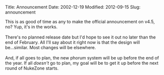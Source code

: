 Title: Announcement
Date: 2002-12-19
Modified: 2012-09-15
Slug: announcement

This is as good of time as any to make the official announcement on v4.5, no? Yup, it's in the works.<br />
<br />
There's no planned release date but I'd hope to see it out no later than the end of February. All I'll say about it right now is that the design will be...similar. Most changes will be elsewhere.<br />
<br />
And, if all goes to plan, the new phorum system will be up before the end of the year. If all <i>doesn't</i> go to plan, my goal will be to get it up before the next round of NukeZone starts.
